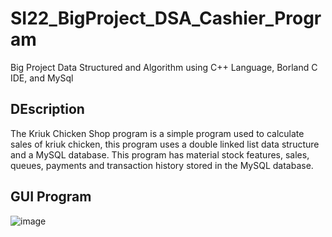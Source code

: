 # SI22_BigProject_DSA_Cashier_Program
Big Project Data Structured and Algorithm using C++ Language, Borland C IDE, and MySql

## DEscription
The Kriuk Chicken Shop program is a simple program used to calculate sales of kriuk chicken, this program uses a double linked list data structure and a MySQL database. This program has material stock features, sales, queues, payments and transaction history stored in the MySQL database.


## GUI Program
![image](https://github.com/howlil/SI22_BigProject_DSA_Cashier_Program/assets/87646428/9031572b-37a2-4028-8c22-b022f7ffbbdb)
